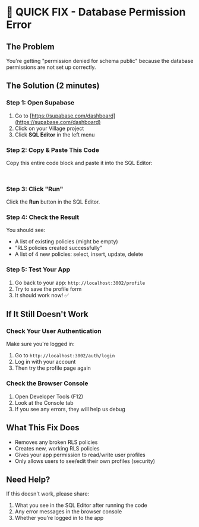 # 🚨 QUICK FIX - Database Permission Error

## The Problem
You're getting "permission denied for schema public" because the database permissions are not set up correctly.

## The Solution (2 minutes)

### Step 1: Open Supabase
1. Go to [https://supabase.com/dashboard](https://supabase.com/dashboard)
2. Click on your Village project
3. Click **SQL Editor** in the left menu

### Step 2: Copy & Paste This Code
Copy this entire code block and paste it into the SQL Editor:

```sql
 
```

### Step 3: Click "Run"
Click the **Run** button in the SQL Editor.

### Step 4: Check the Result
You should see:
- A list of existing policies (might be empty)
- "RLS policies created successfully"
- A list of 4 new policies: select, insert, update, delete

### Step 5: Test Your App
1. Go back to your app: `http://localhost:3002/profile`
2. Try to save the profile form
3. It should work now! ✅

## If It Still Doesn't Work

### Check Your User Authentication
Make sure you're logged in:
1. Go to `http://localhost:3002/auth/login`
2. Log in with your account
3. Then try the profile page again

### Check the Browser Console
1. Open Developer Tools (F12)
2. Look at the Console tab
3. If you see any errors, they will help us debug

## What This Fix Does
- Removes any broken RLS policies
- Creates new, working RLS policies
- Gives your app permission to read/write user profiles
- Only allows users to see/edit their own profiles (security)

## Need Help?
If this doesn't work, please share:
1. What you see in the SQL Editor after running the code
2. Any error messages in the browser console
3. Whether you're logged in to the app
